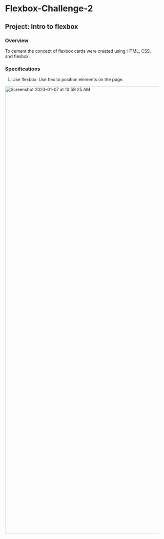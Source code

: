 # Flexbox-Challenge-2

## Project: Intro to flexbox

### Overview
To cement the concept of flexbox cards were created using HTML, CSS, and flexbox.

### Specifications
1. Use flexbox: Use flex to position elements on the page.

<img width="1467" alt="Screenshot 2023-01-07 at 10 59 25 AM" src="https://user-images.githubusercontent.com/104322947/211166446-fe29d98e-7910-40a1-bcd8-6cfca86c1a20.png">

